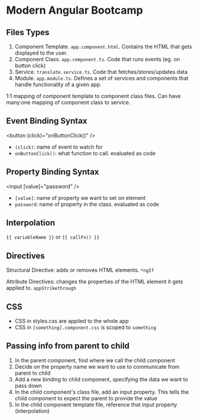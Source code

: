 # Modern Angular Bootcamp

## Files Types

1. Component Template. `app.component.html`. Contains the HTML that gets displayed to the user.
2. Component Class. `app.component.ts`. Code that runs events (eg. on button click)
3. Service. `translate.service.ts`. Code that fetches/stores/updates data
4. Module. `app.module.ts`. Defines a set of services and components that handle functionality of a given app.

1:1 mapping of component template to component class files. Can have many:one mapping of component class to service.

## Event Binding Syntax

<button (click)="onButtonClick()" />

- `(click)`: name of event to watch for
- `onButtonClick()`: what function to call. evaluated as code

## Property Binding Syntax

<input [value]="password" />

- `[value]`: name of property we want to set on element
- `password`: name of property in the class. evaluated as code

## Interpolation

`{{ variableName }}` or `{{ callFn() }}`

## Directives

Structural Directive: adds or removes HTML elements. `*ngIf`

Attribute Directives: changes the properties of the HTML element it gets applied to. `appStrikethrough`

## CSS

- CSS in styles.css are applied to the whole app
- CSS in `[something].component.css` is scoped to `something`

## Passing info from parent to child

1. In the parent component, find where we call the child component
2. Decide on the property name we want to use to communicate from parent to child
3. Add a new binding to child component, specifying the data we want to pass down
4. In the child component's class file, add an input property. This tells the child component to expect the parent to provide the value
5. In the child component template file, reference that input property (interpolation)
